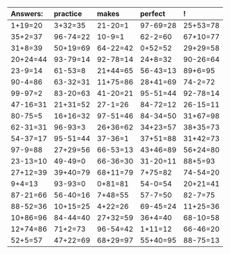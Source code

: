 | Answers: | practice | makes | perfect | ! |
| :--- | :--- | :--- | :--- | :--- |
| 1+19=20 | 3+32=35 | 21-20=1 | 97-69=28 | 25+53=78 | 
| 35+2=37 | 96-74=22 | 10-9=1 | 62-2=60 | 67+10=77 | 
| 31+8=39 | 50+19=69 | 64-22=42 | 0+52=52 | 29+29=58 | 
| 20+24=44 | 93-79=14 | 92-78=14 | 24+8=32 | 90-26=64 | 
| 23-9=14 | 61-53=8 | 21+44=65 | 56-43=13 | 89+6=95 | 
| 90-4=86 | 63-32=31 | 11+75=86 | 28+41=69 | 74-2=72 | 
| 99-97=2 | 83-20=63 | 41-20=21 | 95-51=44 | 92-78=14 | 
| 47-16=31 | 21+31=52 | 27-1=26 | 84-72=12 | 26-15=11 | 
| 80-75=5 | 16+16=32 | 97-51=46 | 84-34=50 | 31+67=98 | 
| 62-31=31 | 96-93=3 | 26+36=62 | 34+23=57 | 38+35=73 | 
| 54-37=17 | 95-51=44 | 37-36=1 | 37+51=88 | 31+42=73 | 
| 97-9=88 | 27+29=56 | 66-53=13 | 43+46=89 | 56+24=80 | 
| 23-13=10 | 49-49=0 | 66-36=30 | 31-20=11 | 88+5=93 | 
| 27+12=39 | 39+40=79 | 68+11=79 | 7+75=82 | 74-54=20 | 
| 9+4=13 | 93-93=0 | 0+81=81 | 54-0=54 | 20+21=41 | 
| 87-21=66 | 56-40=16 | 7+48=55 | 57-7=50 | 82-7=75 | 
| 88-52=36 | 10+15=25 | 4+22=26 | 69-45=24 | 11+25=36 | 
| 10+86=96 | 84-44=40 | 27+32=59 | 36+4=40 | 68-10=58 | 
| 12+74=86 | 71+2=73 | 96-54=42 | 1+11=12 | 66-46=20 | 
| 52+5=57 | 47+22=69 | 68+29=97 | 55+40=95 | 88-75=13 | 

